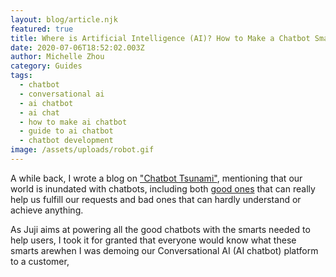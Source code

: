 ```yaml
---
layout: blog/article.njk
featured: true
title: Where is Artificial Intelligence (AI)? How to Make a Chatbot Smart
date: 2020-07-06T18:52:02.003Z
author: Michelle Zhou
category: Guides
tags:
  - chatbot
  - conversational ai
  - ai chatbot
  - ai chat
  - how to make ai chatbot
  - guide to ai chatbot
  - chatbot development
image: /assets/uploads/robot.gif
---
```

A while back, I wrote a blog on ["Chatbot Tsunami"](https://juji.io/blog/chatbot-tsunami-the-good-bad/), mentioning that our world is inundated with chatbots, including both [good ones](https://www.newvoicesnasem.org/post/using-artificial-intelligence-to-combat-misinformation-about-covid-19) that can really help us fulfill our requests and bad ones that can hardly understand or achieve anything.

As Juji aims at powering all the good chatbots with the smarts needed to help users, I took it for granted that everyone would know what these smarts arewhen I was demoing our Conversational AI (AI chatbot) platform to a customer,